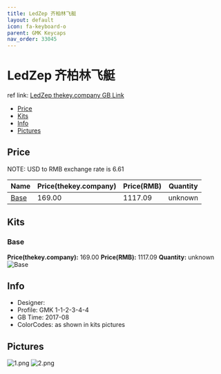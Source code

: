 ```yaml
---
title: LedZep 齐柏林飞艇
layout: default
icon: fa-keyboard-o
parent: GMK Keycaps
nav_order: 33045
---
```


# LedZep 齐柏林飞艇

ref link: [LedZep thekey.company GB Link](https://thekey.company/products/gmk-ledzep)

* [Price](#price)
* [Kits](#kits)
* [Info](#info)
* [Pictures](#pictures)


## Price  
NOTE: USD to RMB exchange rate is 6.61

| Name          | Price(thekey.company)    |  Price(RMB) | Quantity |
| ------------- | ------------ |  ---------- | -------- |
|[Base](#base)|169.00|1117.09|unknown|


## Kits
### Base
**Price(thekey.company):** 169.00    **Price(RMB):** 1117.09    **Quantity:** unknown  
<img src="{{ 'assets/images/gmk-keycaps/ledzep/kits_pics/base.jpg' | relative_url }}" alt="Base" class="image featured">


## Info
* Designer: 
* Profile: GMK 1-1-2-3-4-4
* GB Time: 2017-08
* ColorCodes: as shown in kits pictures 


## Pictures
<img src="{{ 'assets/images/gmk-keycaps/ledzep/rendering_pics/1.png' | relative_url }}" alt="1.png" class="image featured">
<img src="{{ 'assets/images/gmk-keycaps/ledzep/rendering_pics/2.png' | relative_url }}" alt="2.png" class="image featured">
